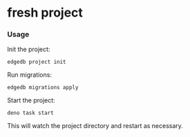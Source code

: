 # fresh project

### Usage

Init the project:

```
edgedb project init
```

Run migrations:

```
edgedb migrations apply
```

Start the project:

```
deno task start
```

This will watch the project directory and restart as necessary.
